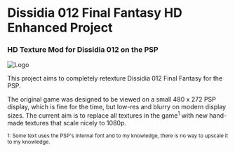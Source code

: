 # Dissidia 012 Final Fantasy HD Enhanced Project
### HD Texture Mod for Dissidia 012 on the PSP

![Logo](https://i.imgur.com/cYEq6DH.png)

This project aims to completely retexture Dissidia 012 Final Fantasy for the PSP. 

The original game was designed to be viewed on a small 480 x 272 PSP display, which is fine for the time, but low-res and blurry on modern display sizes. The current aim is to replace all textures in the game<sup>1</sup> with new hand-made textures that scale nicely to 1080p.


<sup>1: Some text uses the PSP's internal font and to my knowledge, there is no way to upscale it to my knowledge.</sup>
